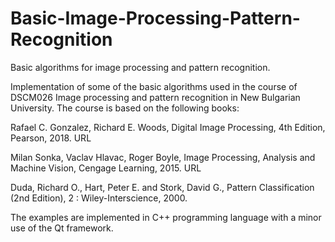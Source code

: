 # Basic-Image-Processing-Pattern-Recognition
Basic algorithms for image processing and pattern recognition.

Implementation of some of the basic algorithms used in the course of DSCM026 Image processing and pattern recognition in New Bulgarian University. The course is based on the following books:

Rafael C. Gonzalez, Richard E. Woods, Digital Image Processing, 4th Edition, Pearson, 2018. URL

Milan Sonka, Vaclav Hlavac, Roger Boyle, Image Processing, Analysis and Machine Vision, Cengage Learning, 2015. URL

Duda, Richard O., Hart, Peter E. and Stork, David G., Pattern Classification (2nd Edition), 2 : Wiley-Interscience, 2000.

The examples are implemented in C++ programming language with a minor use of the Qt framework.

